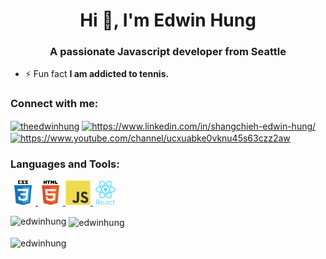 <h1 align="center">Hi 👋, I'm Edwin Hung</h1>
<h3 align="center">A passionate Javascript developer from Seattle</h3>

- ⚡ Fun fact **I am addicted to tennis.**

<h3 align="left">Connect with me:</h3>
<p align="left">
<a href="https://twitter.com/theedwinhung" target="blank"><img align="center" src="https://raw.githubusercontent.com/rahuldkjain/github-profile-readme-generator/master/src/images/icons/Social/twitter.svg" alt="theedwinhung" height="30" width="40" /></a>
<a href="https://linkedin.com/in/https://www.linkedin.com/in/shangchieh-edwin-hung/" target="blank"><img align="center" src="https://raw.githubusercontent.com/rahuldkjain/github-profile-readme-generator/master/src/images/icons/Social/linked-in-alt.svg" alt="https://www.linkedin.com/in/shangchieh-edwin-hung/" height="30" width="40" /></a>
<a href="https://www.youtube.com/c/https://www.youtube.com/channel/ucxuabke0vknu45s63czz2aw" target="blank"><img align="center" src="https://raw.githubusercontent.com/rahuldkjain/github-profile-readme-generator/master/src/images/icons/Social/youtube.svg" alt="https://www.youtube.com/channel/ucxuabke0vknu45s63czz2aw" height="30" width="40" /></a>
</p>

<h3 align="left">Languages and Tools:</h3>
<p align="left"> <a href="https://www.w3schools.com/css/" target="_blank" rel="noreferrer"> <img src="https://raw.githubusercontent.com/devicons/devicon/master/icons/css3/css3-original-wordmark.svg" alt="css3" width="40" height="40"/> </a> <a href="https://www.w3.org/html/" target="_blank" rel="noreferrer"> <img src="https://raw.githubusercontent.com/devicons/devicon/master/icons/html5/html5-original-wordmark.svg" alt="html5" width="40" height="40"/> </a> <a href="https://developer.mozilla.org/en-US/docs/Web/JavaScript" target="_blank" rel="noreferrer"> <img src="https://raw.githubusercontent.com/devicons/devicon/master/icons/javascript/javascript-original.svg" alt="javascript" width="40" height="40"/> </a> <a href="https://reactjs.org/" target="_blank" rel="noreferrer"> <img src="https://raw.githubusercontent.com/devicons/devicon/master/icons/react/react-original-wordmark.svg" alt="react" width="40" height="40"/> </a> </p>

<p><img align="left" src="https://github-readme-stats.vercel.app/api/top-langs?username=edwinhung&show_icons=true&locale=en&layout=compact" alt="edwinhung" /></p>

<p>&nbsp;<img align="center" src="https://github-readme-stats.vercel.app/api?username=edwinhung&show_icons=true&locale=en" alt="edwinhung" /></p>

<p><img align="center" src="https://github-readme-streak-stats.herokuapp.com/?user=edwinhung&" alt="edwinhung" /></p>
